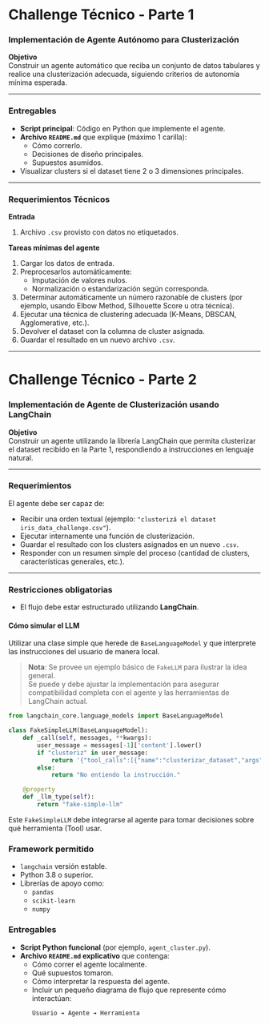 # **Challenge Técnico - Parte 1**
### **Implementación de Agente Autónomo para Clusterización**

**Objetivo**  
Construir un agente automático que reciba un conjunto de datos tabulares y realice una clusterización adecuada, siguiendo criterios de autonomía mínima esperada.

---

### **Entregables**
- **Script principal**: Código en Python que implemente el agente.
- **Archivo `README.md`** que explique (máximo 1 carilla):
  - Cómo correrlo.
  - Decisiones de diseño principales.
  - Supuestos asumidos.
- Visualizar clusters si el dataset tiene 2 o 3 dimensiones principales.

---

### **Requerimientos Técnicos**

**Entrada**  
1. Archivo `.csv` provisto con datos no etiquetados.

**Tareas mínimas del agente**  
1. Cargar los datos de entrada.  
2. Preprocesarlos automáticamente:
   - Imputación de valores nulos.
   - Normalización o estandarización según corresponda.
3. Determinar automáticamente un número razonable de clusters (por ejemplo, usando Elbow Method, Silhouette Score u otra técnica).
4. Ejecutar una técnica de clustering adecuada (K-Means, DBSCAN, Agglomerative, etc.).
5. Devolver el dataset con la columna de cluster asignada.
6. Guardar el resultado en un nuevo archivo `.csv`.

---

# **Challenge Técnico - Parte 2**
### **Implementación de Agente de Clusterización usando LangChain**

**Objetivo**  
Construir un agente utilizando la librería LangChain que permita clusterizar el dataset recibido en la Parte 1, respondiendo a instrucciones en lenguaje natural.

---

### **Requerimientos**

El agente debe ser capaz de:
- Recibir una orden textual (ejemplo: `"clusterizá el dataset iris_data_challenge.csv"`).
- Ejecutar internamente una función de clusterización.
- Guardar el resultado con los clusters asignados en un nuevo `.csv`.
- Responder con un resumen simple del proceso (cantidad de clusters, características generales, etc.).

---

### **Restricciones obligatorias**

- El flujo debe estar estructurado utilizando **LangChain**.

#### Cómo simular el LLM

Utilizar una clase simple que herede de `BaseLanguageModel` y que interprete las instrucciones del usuario de manera local.

> **Nota**: Se provee un ejemplo básico de `FakeLLM` para ilustrar la idea general.  
> Se puede y debe ajustar la implementación para asegurar compatibilidad completa con el agente y las herramientas de LangChain actual.

```python
from langchain_core.language_models import BaseLanguageModel

class FakeSimpleLLM(BaseLanguageModel):
    def _call(self, messages, **kwargs):
        user_message = messages[-1]['content'].lower()
        if "clusteriz" in user_message:
            return '{"tool_calls":[{"name":"clusterizar_dataset","args":{"path_csv":"iris_data_challenge.csv"}}]}'
        else:
            return "No entiendo la instrucción."

    @property
    def _llm_type(self):
        return "fake-simple-llm"
```
Este `FakeSimpleLLM` debe integrarse al agente para tomar decisiones sobre qué herramienta (Tool) usar.

### Framework permitido
- `langchain` versión estable.
- Python 3.8 o superior.
- Librerías de apoyo como:
  - `pandas`
  - `scikit-learn`
  - `numpy`

### Entregables
- **Script Python funcional** (por ejemplo, `agent_cluster.py`).
- **Archivo `README.md` explicativo** que contenga:
  - Cómo correr el agente localmente.
  - Qué supuestos tomaron.
  - Cómo interpretar la respuesta del agente.
  - Incluir un pequeño diagrama de flujo que represente cómo interactúan:  
    ```
    Usuario ➔ Agente ➔ Herramienta
    ```

